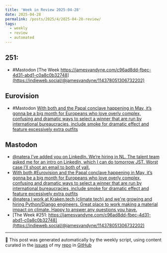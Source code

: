 ```yaml
---
title: 'Week in Review 2025-04-28'
date: 2025-04-28
permalink: /posts/2025/4/2025-04-28-review/
tags:
  - weekly
  - review
  - automated
---
```

## 251:
- #Mastodon [The Week  https://jamesvandyne.com/c96ad8dd-fbec-4d31-abd1-c0a8c0b32748](https://indieweb.social/@jamesvandyne/114378051306732202)

## Eurovision
- #Mastodon [With both  and the Papal conclave happening in May, it’s gonna be a big month for Europeans who love overly complex, confusing and dramatic ways to select a winner that are run by international bureaucracies, include smoke for dramatic effect and feature excessively extra outfits](https://aus.social/@joannaholman/114381622038515418)

## Mastodon
-  [@natera I’ve added you on LinkedIn. We’re hiring in NL. The talent team asked me for an intro on LinkedIn, which I can do tomorrow JST. Worst case I’ll shoot an email to both of yall.](https://indieweb.social/@jamesvandyne/114386776692690186)
-  [With both #Eurovision and the Papal conclave happening in May, it’s gonna be a big month for Europeans who love overly complex, confusing and dramatic ways to select a winner that are run by international bureaucracies, include smoke for dramatic effect and feature excessively extra outfits](https://aus.social/@joannaholman/114381622038515418)
-  [@natera I work at Kraken.tech (climate tech) and we're growing and hiring Python/Django engineers. Great place to work making a material impact on climate. Happy to answer any questions you have.](https://indieweb.social/@jamesvandyne/114378227809498194)
-  [The Week #251: https://jamesvandyne.com/c96ad8dd-fbec-4d31-abd1-c0a8c0b32748](https://indieweb.social/@jamesvandyne/114378051306732202)

***
🤖 This post was generated automatically by the weekly script, using content curated in the [issues](https://github.com/nateraluis/nateraluis.github.io/issues) of my [repo](https://github.com/nateraluis/nateraluis.github.io/) in [GitHub](https://github.com/nateraluis)
